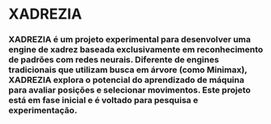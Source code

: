 # XADREZIA

### XADREZIA é um projeto experimental para desenvolver uma engine de xadrez baseada exclusivamente em reconhecimento de padrões com redes neurais. Diferente de engines tradicionais que utilizam busca em árvore (como Minimax), XADREZIA explora o potencial do aprendizado de máquina para avaliar posições e selecionar movimentos. Este projeto está em fase inicial e é voltado para pesquisa e experimentação.